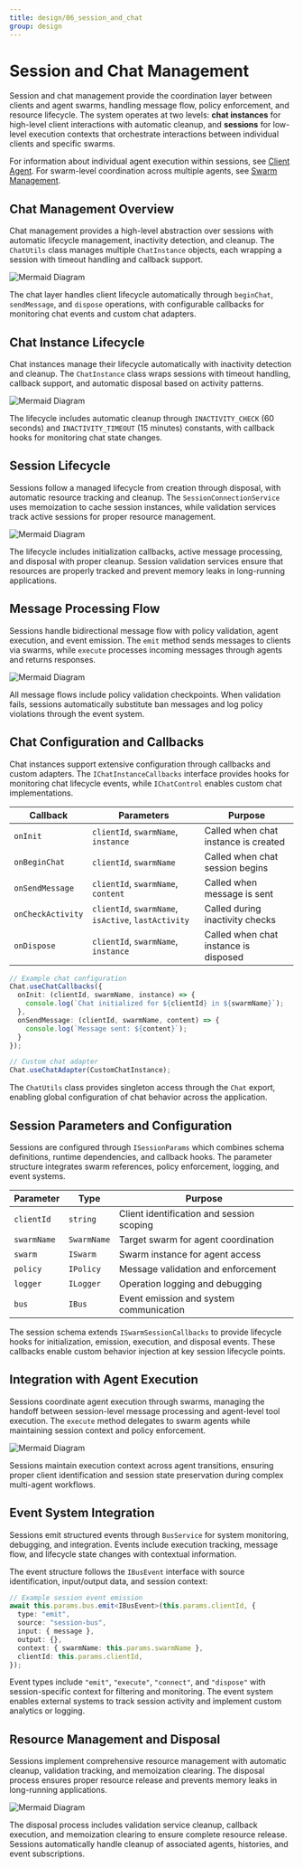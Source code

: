 ```yaml
---
title: design/06_session_and_chat
group: design
---
```


# Session and Chat Management

Session and chat management provide the coordination layer between clients and agent swarms, handling message flow, policy enforcement, and resource lifecycle. The system operates at two levels: **chat instances** for high-level client interactions with automatic cleanup, and **sessions** for low-level execution contexts that orchestrate interactions between individual clients and specific swarms.

For information about individual agent execution within sessions, see [Client Agent](#2.1). For swarm-level coordination across multiple agents, see [Swarm Management](#2.2).

## Chat Management Overview

Chat management provides a high-level abstraction over sessions with automatic lifecycle management, inactivity detection, and cleanup. The `ChatUtils` class manages multiple `ChatInstance` objects, each wrapping a session with timeout handling and callback support.

![Mermaid Diagram](./diagrams\6_Session_and_Chat_Management_0.svg)

The chat layer handles client lifecycle automatically through `beginChat`, `sendMessage`, and `dispose` operations, with configurable callbacks for monitoring chat events and custom chat adapters.

## Chat Instance Lifecycle

Chat instances manage their lifecycle automatically with inactivity detection and cleanup. The `ChatInstance` class wraps sessions with timeout handling, callback support, and automatic disposal based on activity patterns.

![Mermaid Diagram](./diagrams\6_Session_and_Chat_Management_2.svg)

The lifecycle includes automatic cleanup through `INACTIVITY_CHECK` (60 seconds) and `INACTIVITY_TIMEOUT` (15 minutes) constants, with callback hooks for monitoring chat state changes.

## Session Lifecycle

Sessions follow a managed lifecycle from creation through disposal, with automatic resource tracking and cleanup. The `SessionConnectionService` uses memoization to cache session instances, while validation services track active sessions for proper resource management.

![Mermaid Diagram](./diagrams\6_Session_and_Chat_Management_3.svg)

The lifecycle includes initialization callbacks, active message processing, and disposal with proper cleanup. Session validation services ensure that resources are properly tracked and prevent memory leaks in long-running applications.

## Message Processing Flow

Sessions handle bidirectional message flow with policy validation, agent execution, and event emission. The `emit` method sends messages to clients via swarms, while `execute` processes incoming messages through agents and returns responses.

![Mermaid Diagram](./diagrams\6_Session_and_Chat_Management_4.svg)

All message flows include policy validation checkpoints. When validation fails, sessions automatically substitute ban messages and log policy violations through the event system.

## Chat Configuration and Callbacks

Chat instances support extensive configuration through callbacks and custom adapters. The `IChatInstanceCallbacks` interface provides hooks for monitoring chat lifecycle events, while `IChatControl` enables custom chat implementations.

| Callback | Parameters | Purpose |
|----------|------------|---------|
| `onInit` | `clientId`, `swarmName`, `instance` | Called when chat instance is created |
| `onBeginChat` | `clientId`, `swarmName` | Called when chat session begins |
| `onSendMessage` | `clientId`, `swarmName`, `content` | Called when message is sent |
| `onCheckActivity` | `clientId`, `swarmName`, `isActive`, `lastActivity` | Called during inactivity checks |
| `onDispose` | `clientId`, `swarmName`, `instance` | Called when chat instance is disposed |

```typescript
// Example chat configuration
Chat.useChatCallbacks({
  onInit: (clientId, swarmName, instance) => {
    console.log(`Chat initialized for ${clientId} in ${swarmName}`);
  },
  onSendMessage: (clientId, swarmName, content) => {
    console.log(`Message sent: ${content}`);
  }
});

// Custom chat adapter
Chat.useChatAdapter(CustomChatInstance);
```

The `ChatUtils` class provides singleton access through the `Chat` export, enabling global configuration of chat behavior across the application.

## Session Parameters and Configuration

Sessions are configured through `ISessionParams` which combines schema definitions, runtime dependencies, and callback hooks. The parameter structure integrates swarm references, policy enforcement, logging, and event systems.

| Parameter | Type | Purpose |
|-----------|------|---------|
| `clientId` | `string` | Client identification and session scoping |
| `swarmName` | `SwarmName` | Target swarm for agent coordination |
| `swarm` | `ISwarm` | Swarm instance for agent access |
| `policy` | `IPolicy` | Message validation and enforcement |
| `logger` | `ILogger` | Operation logging and debugging |
| `bus` | `IBus` | Event emission and system communication |

The session schema extends `ISwarmSessionCallbacks` to provide lifecycle hooks for initialization, emission, execution, and disposal events. These callbacks enable custom behavior injection at key session lifecycle points.

## Integration with Agent Execution

Sessions coordinate agent execution through swarms, managing the handoff between session-level message processing and agent-level tool execution. The `execute` method delegates to swarm agents while maintaining session context and policy enforcement.

![Mermaid Diagram](./diagrams\6_Session_and_Chat_Management_5.svg)

Sessions maintain execution context across agent transitions, ensuring proper client identification and session state preservation during complex multi-agent workflows.

## Event System Integration

Sessions emit structured events through `BusService` for system monitoring, debugging, and integration. Events include execution tracking, message flow, and lifecycle state changes with contextual information.

The event structure follows the `IBusEvent` interface with source identification, input/output data, and session context:

```typescript
// Example session event emission
await this.params.bus.emit<IBusEvent>(this.params.clientId, {
  type: "emit",
  source: "session-bus", 
  input: { message },
  output: {},
  context: { swarmName: this.params.swarmName },
  clientId: this.params.clientId,
});
```

Event types include `"emit"`, `"execute"`, `"connect"`, and `"dispose"` with session-specific context for filtering and monitoring. The event system enables external systems to track session activity and implement custom analytics or logging.

## Resource Management and Disposal

Sessions implement comprehensive resource management with automatic cleanup, validation tracking, and memoization clearing. The disposal process ensures proper resource release and prevents memory leaks in long-running applications.

![Mermaid Diagram](./diagrams\6_Session_and_Chat_Management_6.svg)

The disposal process includes validation service cleanup, callback execution, and memoization clearing to ensure complete resource release. Sessions automatically handle cleanup of associated agents, histories, and event subscriptions.
